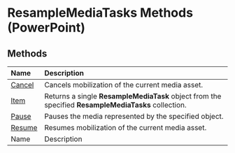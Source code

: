
# ResampleMediaTasks Methods (PowerPoint)

## Methods



|**Name**|**Description**|
|:-----|:-----|
| [Cancel](9ca43cf6-9f2d-9b81-2f91-6d16c4dffd05.md)|Cancels mobilization of the current media asset.|
| [Item](b4854abe-bde9-28b0-206b-52d7f4de5603.md)|Returns a single  **ResampleMediaTask** object from the specified **ResampleMediaTasks** collection.|
| [Pause](2d4c52fb-5b4a-f867-6789-cadda6d4f4a4.md)|Pauses the media represented by the specified object.|
| [Resume](d58b0932-38f9-1589-efdc-7860fab1f5ad.md)|Resumes mobilization of the current media asset.|
|Name|Description|
